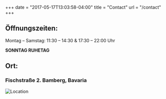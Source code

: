 +++
date = "2017-05-17T13:03:58-04:00"
title = "Contact"
url = "/contact"
+++

## Öffnungszeiten:
Montag – Samstag:
11:30 – 14:30 & 17:30 – 22:00 Uhr

**SONNTAG RUHETAG**

## Ort:

### Fischstraße 2. Bamberg, Bavaria

<!--form name="contact" netlify>
  <input type="text" placeholder="Your Name" name="name">
  <input type="email" placeholder="Your Email" name="email">
  <textarea name="message" placeholder="When would you like to book a reservation?"></textarea>
  <button>Send</button>
</form-->

![Location](/img/gallery/location-ravi.png)
